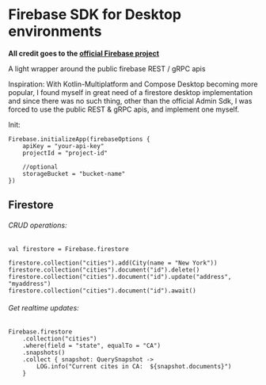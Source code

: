 # Firebase SDK for Desktop environments

**All credit goes to the [official Firebase project](https://firebase.google.com)**

A light wrapper around the public firebase REST / gRPC apis

Inspiration: With Kotlin-Multiplatform and Compose Desktop becoming more popular,
I found myself in great need of a firestore desktop implementation
and since there was no such thing, other than the official Admin Sdk, 
I was forced to use the public REST & gRPC apis, and implement one myself.


Init: 

```
Firebase.initializeApp(firebaseOptions {
    apiKey = "your-api-key"
    projectId = "project-id"
    
    //optional
    storageBucket = "bucket-name"
})
```

## Firestore



###### CRUD operations: 

```
val firestore = Firebase.firestore

firestore.collection("cities").add(City(name = "New York"))
firestore.collection("cities").document("id").delete()
firestore.collection("cities").document("id").update("address", "myaddress")
firestore.collection("cities").document("id").await()
```


###### Get realtime updates: 

```
Firebase.firestore
    .collection("cities")
    .where(field = "state", equalTo = "CA")
    .snapshots()
    .collect { snapshot: QuerySnapshot ->
        LOG.info("Current cites in CA:  ${snapshot.documents}")
    }
```





